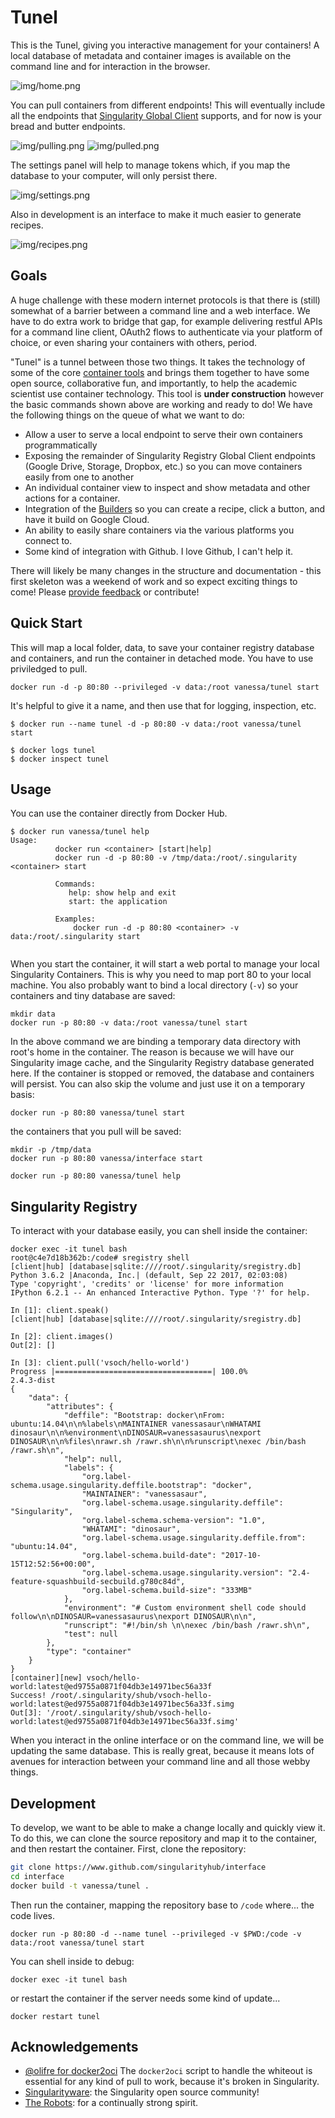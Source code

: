 # Tunel

This is the Tunel, giving you interactive management for your containers! A local
database of metadata and container images is available on the command line and
for interaction in the browser.

![img/home.png](img/home.png)

You can pull containers from different endpoints! This will eventually include all
the endpoints that [Singularity Global Client](https://singularityhub.github.io/sregistry-cli/clients)
supports, and for now is your bread and butter endpoints.

![img/pulling.png](img/pulling.png)
![img/pulled.png](img/pulled.png)

The settings panel will help to manage tokens which, if you map the database to 
your computer, will only persist there.

![img/settings.png](img/settings.png)

Also in development is an interface to make it much easier to generate recipes.

![img/recipes.png](img/recipes.png)

## Goals
A huge challenge with these modern internet protocols is that there is (still) somewhat
of a barrier between a command line and a web interface. We have to do extra work to bridge
that gap, for example delivering restful APIs for a command line client, OAuth2 
flows to authenticate via your platform of choice, or even  sharing your containers with others, period.

"Tunel" is a tunnel between those two things. It takes the technology of some of the
core [container tools](https://singularityhub.github.io/) and brings them together to
have some open source, collaborative fun, and importantly, to help the academic scientist
use container technology. This tool is **under construction** however the basic commands
shown above are working and ready to do! We have the following things on the queue of
what we want to do:

 - Allow a user to serve a local endpoint to serve their own containers programmatically
 - Exposing the remainder of Singularity Registry Global Client endpoints (Google Drive, Storage, Dropbox, etc.) so you can move containers easily from one to another
 - An individual container view to inspect and show metadata and other actions for a container.
 - Integration of the [Builders](https://singularityhub.github.io/builders/) so you can create a recipe, click a button, and have it build on Google Cloud.
 - An ability to easily share containers via the various platforms you connect to.
 - Some kind of integration with Github. I love Github, I can't help it.

There will likely be many changes in the structure and documentation - this first skeleton was a weekend of
work and so expect exciting things to come! Please [provide feedback](https://www.github.com/singularityhub/interface/issues) or contribute!


## Quick Start
This will map a local folder, data, to save your container registry database and 
containers, and run the container in detached mode. You have to use priviledged
to pull.

```
docker run -d -p 80:80 --privileged -v data:/root vanessa/tunel start
```

It's helpful to give it a name, and then use that for logging, inspection, etc.

```
$ docker run --name tunel -d -p 80:80 -v data:/root vanessa/tunel start
```
```
$ docker logs tunel
$ docker inspect tunel
```

## Usage
You can use the container directly from Docker Hub. 

```
$ docker run vanessa/tunel help
Usage:
          docker run <container> [start|help]
          docker run -d -p 80:80 -v /tmp/data:/root/.singularity <container> start

          Commands:
             help: show help and exit
             start: the application
         
          Examples:
              docker run -d -p 80:80 <container> -v data:/root/.singularity start
       
```

When you start the container, it will start a web portal to manage your local Singularity Containers. 
This is why you need to map port 80 to your local machine. You also probably want to bind a local
directory (`-v`) so your containers and tiny database are saved:

```
mkdir data
docker run -p 80:80 -v data:/root vanessa/tunel start
```

In the above command we are binding a temporary data directory with root's home in the
container. The reason is because we will have our Singularity image cache, and the Singularity
Registry database generated here. If the container is stopped or removed, the database
and containers will persist. You can also skip the volume and just use it on a temporary basis:


```
docker run -p 80:80 vanessa/tunel start
```


the containers that you pull will be saved:

```
mkdir -p /tmp/data
docker run -p 80:80 vanessa/interface start
```

```
docker run -p 80:80 vanessa/tunel help
```

## Singularity Registry
To interact with your database easily, you can shell inside the container:

```
docker exec -it tunel bash
root@c4e7d18b362b:/code# sregistry shell
[client|hub] [database|sqlite:////root/.singularity/sregistry.db]
Python 3.6.2 |Anaconda, Inc.| (default, Sep 22 2017, 02:03:08) 
Type 'copyright', 'credits' or 'license' for more information
IPython 6.2.1 -- An enhanced Interactive Python. Type '?' for help.

In [1]: client.speak()
[client|hub] [database|sqlite:////root/.singularity/sregistry.db]

In [2]: client.images()
Out[2]: []

In [3]: client.pull('vsoch/hello-world')
Progress |===================================| 100.0% 
2.4.3-dist
{
    "data": {
        "attributes": {
            "deffile": "Bootstrap: docker\nFrom: ubuntu:14.04\n\n%labels\nMAINTAINER vanessasaur\nWHATAMI dinosaur\n\n%environment\nDINOSAUR=vanessasaurus\nexport DINOSAUR\n\n%files\nrawr.sh /rawr.sh\n\n%runscript\nexec /bin/bash /rawr.sh\n",
            "help": null,
            "labels": {
                "org.label-schema.usage.singularity.deffile.bootstrap": "docker",
                "MAINTAINER": "vanessasaur",
                "org.label-schema.usage.singularity.deffile": "Singularity",
                "org.label-schema.schema-version": "1.0",
                "WHATAMI": "dinosaur",
                "org.label-schema.usage.singularity.deffile.from": "ubuntu:14.04",
                "org.label-schema.build-date": "2017-10-15T12:52:56+00:00",
                "org.label-schema.usage.singularity.version": "2.4-feature-squashbuild-secbuild.g780c84d",
                "org.label-schema.build-size": "333MB"
            },
            "environment": "# Custom environment shell code should follow\n\nDINOSAUR=vanessasaurus\nexport DINOSAUR\n\n",
            "runscript": "#!/bin/sh \n\nexec /bin/bash /rawr.sh\n",
            "test": null
        },
        "type": "container"
    }
}
[container][new] vsoch/hello-world:latest@ed9755a0871f04db3e14971bec56a33f
Success! /root/.singularity/shub/vsoch-hello-world:latest@ed9755a0871f04db3e14971bec56a33f.simg
Out[3]: '/root/.singularity/shub/vsoch-hello-world:latest@ed9755a0871f04db3e14971bec56a33f.simg'
```

When you interact in the online interface or on the command line, we will be
updating the same database. This is really great, because it means lots of avenues
for interaction between your command line and all those webby things.

## Development
To develop, we want to be able to make a change locally and quickly view it. To do this,
we can clone the source repository and map it to the container, and then
restart the container. First, clone the repository:


```bash
git clone https://www.github.com/singularityhub/interface
cd interface
docker build -t vanessa/tunel .
```

Then run the container, mapping the repository base to `/code` where... the code
lives. 

```
docker run -p 80:80 -d --name tunel --privileged -v $PWD:/code -v data:/root vanessa/tunel start
```

You can shell inside to debug:

```
docker exec -it tunel bash
```

or restart the container if the server needs some kind of update...


```
docker restart tunel
```

## Acknowledgements

 - [@olifre for docker2oci](https://github.com/olifre/dockerhub2oci/blob/master/LICENSE) The `docker2oci` script to handle the whiteout is essential for any kind of pull to work, because it's broken in Singularity.
 - [Singularityware](https://github.com/singularityware): the Singularity open source community!
 - [The Robots](https://vsoch.github.io/robots): for a continually strong spirit.

